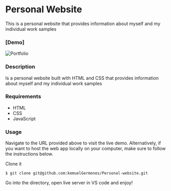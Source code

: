 # Personal Website

This is a personal website that provides information about myself and my individual work samples

### [Demo]

![Portfolio](https://res.cloudinary.com/de9dxfdav/image/upload/v1677825154/Project%20Promotion/Screenshot_2023-03-03_143020_g9uktg.jpg)

### Description

Is a personal website built with HTML and CSS that provides information about myself and my individual work samples

### Requirements

- HTML
- CSS
- JavaScript

### Usage

Navigate to the URL provided above to visit the live demo. Alternatively, if you want to host the web app locally on your computer, make sure to follow the instructions below.

Clone it

```
$ git clone git@github.com:kemuelGermones/Personal-website.git
```

Go into the directory, open live server in VS code and enjoy!
